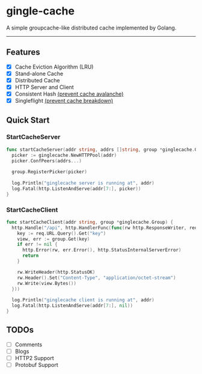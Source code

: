 # gingle-cache

A simple groupcache-like distributed cache implemented by Golang.

---

## Features

- [x] Cache Eviction Algorithm (LRU)
- [x] Stand-alone Cache
- [x] Distributed Cache
- [x] HTTP Server and Client
- [X] Consistent Hash <u>(prevent cache avalanche)</u>
- [x] Singleflight <u>(prevent cache breakdown)</u>

## Quick Start

### StartCacheServer

```go
func startCacheServer(addr string, addrs []string, group *ginglecache.Group) {
  picker := ginglecache.NewHTTPPool(addr)
  picker.ConfPeers(addrs...)
  
  group.RegisterPicker(picker)
  
  log.Println("ginglecache server is running at", addr)
  log.Fatal(http.ListenAndServe(addr[7:], picker))
}
```

### StartCacheClient

```go
func startCacheClient(addr string, group *ginglecache.Group) {
  http.Handle("/api", http.HandlerFunc(func(rw http.ResponseWriter, req *http.Request) {
    key := req.URL.Query().Get("key")
    view, err := group.Get(key)
    if err != nil {
      http.Error(rw, err.Error(), http.StatusInternalServerError)
      return
    }

    rw.WriteHeader(http.StatusOK)
    rw.Header().Set("Content-Type", "application/octet-stream")
    rw.Write(view.Bytes())
  }))
  
  log.Println("ginglecache client is running at", addr)
  log.Fatal(http.ListenAndServe(addr[7:], nil))
}
```

## TODOs

- [ ] Comments
- [ ] Blogs
- [ ] HTTP2 Support
- [ ] Protobuf Support
